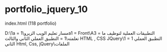 # portfolio_jquery_10

index.html (118 portfolio)


D:\1a = مسار تعليم الويب الزيرو\1a1 = Front\A3 = التطبيقات العملية لتوظيف ما تعلمته\1 = التطبيق العملي الثاني والثالث HTML , CSS JQuery\1 = 1 التطبيق العملي الثاني Html, Css, jQuery\الملفات


